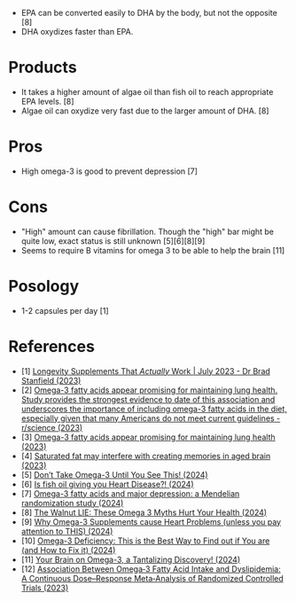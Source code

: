 - EPA can be converted easily to DHA by the body, but not the opposite [8]
- DHA oxydizes faster than EPA.

# Products
- It takes a higher amount of algae oil than fish oil to reach appropriate EPA levels. [8]
- Algae oil can oxydize very fast due to the larger amount of DHA. [8]

# Pros
- High omega-3 is good to prevent depression [7]

# Cons
- "High" amount can cause fibrillation. Though the "high" bar might be quite low, exact status is still unknown [5][6][8][9]
- Seems to require B vitamins for omega 3 to be able to help the brain [11]

# Posology
- 1-2 capsules per day [1]

# References
- [1] [Longevity Supplements That *Actually* Work | July 2023 - Dr Brad Stanfield (2023)](https://www.youtube.com/watch?v=_hOxXq0wi-0)
- [2] [Omega-3 fatty acids appear promising for maintaining lung health. Study provides the strongest evidence to date of this association and underscores the importance of including omega-3 fatty acids in the diet, especially given that many Americans do not meet current guidelines - r/science (2023)](https://www.reddit.com/r/science/comments/155trqg/omega3_fatty_acids_appear_promising_for/)
- [3] [Omega-3 fatty acids appear promising for maintaining lung health (2023)](https://www.nhlbi.nih.gov/news/2023/omega-3-fatty-acids-appear-promising-maintaining-lung-health)
- [4] [Saturated fat may interfere with creating memories in aged brain (2023)](https://news.osu.edu/saturated-fat-may-interfere-with-creating-memories-in-aged-brain/)
- [5] [Don’t Take Omega-3 Until You See This! (2024)](https://www.youtube.com/watch?v=q71tHoHeXZo)
- [6] [Is fish oil giving you Heart Disease?! (2024)](https://www.youtube.com/watch?v=PzunyCl4moA)
- [7] [Omega-3 fatty acids and major depression: a Mendelian randomization study (2024)](https://www.nature.com/articles/s41398-024-02932-w)
- [8] [The Walnut LIE: These Omega 3 Myths Hurt Your Health (2024)](https://www.youtube.com/watch?v=D0kF_6Y_YA8)
- [9] [Why Omega-3 Supplements cause Heart Problems (unless you pay attention to THIS) (2024)](https://www.youtube.com/watch?v=XW_NHDnTDII)
- [10] [Omega-3 Deficiency: This is the Best Way to Find out if You are (and How to Fix it) (2024)](https://www.youtube.com/watch?v=0r9J1BxnGfA)
- [11] [Your Brain on Omega-3, a Tantalizing Discovery! (2024)](https://www.youtube.com/watch?v=Yg77_SrN6rw)
- [12] [Association Between Omega‐3 Fatty Acid Intake and Dyslipidemia: A Continuous Dose–Response Meta‐Analysis of Randomized Controlled Trials (2023)](https://www.ahajournals.org/doi/10.1161/JAHA.123.029512)